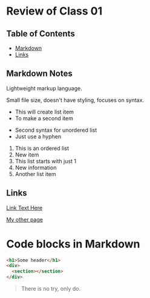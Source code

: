 # Review of Class 01

## Table of Contents

- [Markdown](#MARKDOWN-notes)
- [Links](#links)

## Markdown Notes

Lightweight markup language.

Small file size, doesn't have styling, focuses on syntax.

* This will create list item
* To make a second item

- Second syntax for unordered list
- Just use a hyphen

1. This is an ordered list
1. New item
1. This list starts with just 1
1. New information
1. Another list item

## Links

[Link Text Here](https://github.com)

[My other page](README.md#learning-objectives)

<h1>Code blocks in Markdown</h1>

```html
<h1>Some header</h1>
<div>
  <section></section>
</div>
```

> There is no try, only do.
